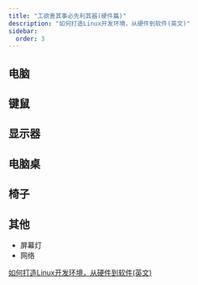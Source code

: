 ```yaml
---
title: "工欲善其事必先利其器(硬件篇)"
description: "如何打造Linux开发环境，从硬件到软件(英文)"
sidebar:
  order: 3
---
```


## 电脑

## 键鼠

## 显示器

## 电脑桌

## 椅子

## 其他

* 屏幕灯
* 网络



[如何打造Linux开发环境，从硬件到软件(英文)](https://blog.alexellis.io/building-a-linux-desktop-for-cloud-native-development/)